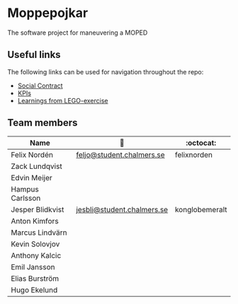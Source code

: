 # Moppepojkar
The software project for maneuvering a MOPED

## Useful links

The following links can be used for navigation throughout the repo:

- [Social Contract](./documentation/social-contract.md)
- [KPIs](./documentation/kpis.md)
- [Learnings from LEGO-exercise](./documentation/scrum-learnings/)


## Team members

|     Name     |          :email:          |    :octocat:  |
|--------------|---------------------------|---------------|
| Felix Nordén | feljo@student.chalmers.se |  felixnorden  |
| Zack Lundqvist  |                        |               |
| Edvin Meijer |                           |               |
| Hampus Carlsson|                         |               |
| Jesper Blidkvist | jesbli@student.chalmers.se | konglobemeralt |
| Anton Kimfors|                           |               |
| Marcus Lindvärn|                         |               |
| Kevin Solovjov|                          |               |
| Anthony Kalcic|                          |               |
| Emil Jansson |                           |               |
| Elias Burström|                          |               |
| Hugo Ekelund |                           |               |
